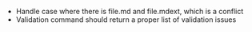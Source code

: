 * Handle case where there is file.md and file.mdext, which is a conflict
* Validation command should return a proper list of validation issues